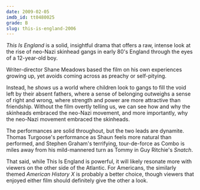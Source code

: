 ```yaml
---
date: 2009-02-05
imdb_id: tt0480025
grade: B
slug: this-is-england-2006
---
```


_This Is England_ is a solid, insightful drama that offers a raw, intense look at the rise of neo-Nazi skinhead gangs in early 80's England through the eyes of a 12-year-old boy.

Writer-director Shane Meadows based the film on his own experiences growing up, yet avoids coming across as preachy or self-pitying.

Instead, he _shows_ us a world where children look to gangs to fill the void left by their absent fathers, where a sense of belonging outweighs a sense of right and wrong, where strength and power are more attractive than friendship. Without the film overtly telling us, we can see how and why the skinheads embraced the neo-Nazi movement, and more importantly, why the neo-Nazi movement embraced the skinheads.

The performances are solid throughout, but the two leads are dynamite. Thomas Turgoose's performance as Shaun feels more natural than performed, and Stephen Graham's terrifying, tour-de-force as Combo is miles away from his mild-mannered turn as Tommy in Guy Ritchie's <span data-imdb-id="tt0208092">_Snatch_</span>.

That said, while This Is England is powerful, it will likely resonate more with viewers on the other side of the Atlantic. For Americans, the similarly themed <span data-imdb-id="tt0120586">_American History X_</span> is probably a better choice, though viewers that enjoyed either film should definitely give the other a look.
